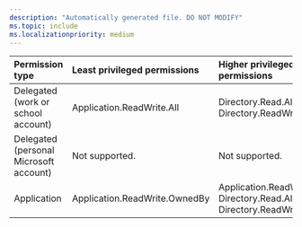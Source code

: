 ```yaml
---
description: "Automatically generated file. DO NOT MODIFY"
ms.topic: include
ms.localizationpriority: medium
---
```


|Permission type|Least privileged permissions|Higher privileged permissions|
|:---|:---|:---|
|Delegated (work or school account)|Application.ReadWrite.All|Directory.Read.All, Directory.ReadWrite.All|
|Delegated (personal Microsoft account)|Not supported.|Not supported.|
|Application|Application.ReadWrite.OwnedBy|Application.ReadWrite.All, Directory.Read.All, Directory.ReadWrite.All|

